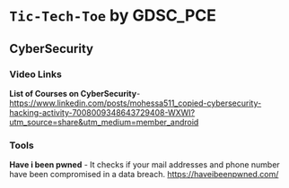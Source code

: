 
# `Tic-Tech-Toe` by GDSC_PCE
## CyberSecurity

### Video Links
**List of Courses on CyberSecurity**-<https://www.linkedin.com/posts/mohessa511_copied-cybersecurity-hacking-activity-7008009348643729408-WXWI?utm_source=share&utm_medium=member_android>

### Tools
**Have i been pwned** - It checks if your mail addresses and phone number have been compromised in a data breach. 
https://haveibeenpwned.com/
